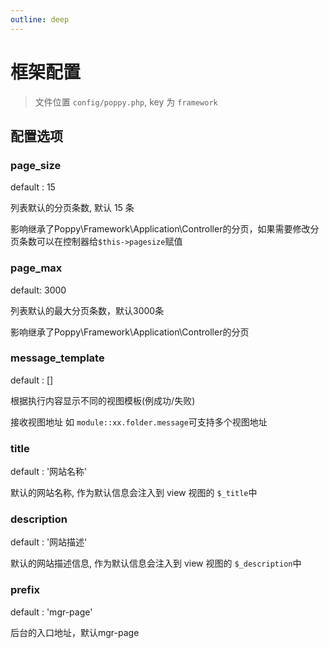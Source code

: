 ```yaml
---
outline: deep
---
```


# 框架配置

> 文件位置 `config/poppy.php`, key 为 `framework`

## 配置选项

### page_size

default : 15

列表默认的分页条数, 默认 15 条

影响继承了Poppy\Framework\Application\Controller的分页，如果需要修改分页条数可以在控制器给<code>$this->pagesize</code>赋值

### page_max

default: 3000

列表默认的最大分页条数，默认3000条

影响继承了Poppy\Framework\Application\Controller的分页

### message_template

default : []

根据执行内容显示不同的视图模板(例成功/失败)

接收视图地址 如 `module::xx.folder.message`可支持多个视图地址

### title

default : '网站名称'

默认的网站名称, 作为默认信息会注入到 view 视图的 `$_title`中

### description

default : '网站描述'

默认的网站描述信息, 作为默认信息会注入到 view 视图的 `$_description`中

### prefix

default : 'mgr-page'

后台的入口地址，默认mgr-page



